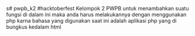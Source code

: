 s# pwpb_k2
#hacktoberfest
Kelompok 2 PWPB 
untuk menambahkan suatu fungsi di dalam ini maka anda harus melakukannya dengan menggunakan php karna bahasa yang digunakan saat ini adalah aplikasi php yang di bungkus kedalam html
